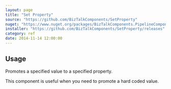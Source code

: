 ```yaml
---
layout: page
title: "Set Property"
source: "https://github.com/BizTalkComponents/SetProperty"
nuget: "https://www.nuget.org/packages/BizTalkComponents.PipelineComponents.SetProperty/"
installer: "https://github.com/BizTalkComponents/SetProperty/releases"
category: ref
date: 2014-11-14 12:00:00
---
```


## Usage ##
Promotes a specified value to a specified property.

This component is useful when you need to promote a hard coded value.
